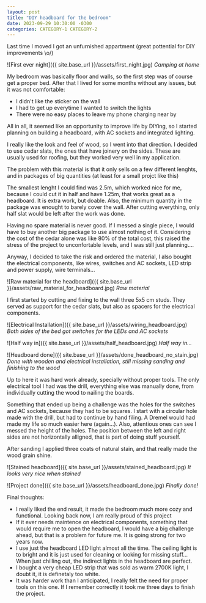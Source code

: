 ```yaml
---
layout: post
title: "DIY headboard for the bedroom"
date: 2023-09-29 10:30:00 -0300
categories: CATEGORY-1 CATEGORY-2
---
```


Last time I moved I got an unfurnished appartment (great pottential for DIY improvements \o/)

![First ever night]({{ site.base_url }}/assets/first_night.jpg) *Camping at home*

My bedroom was basically floor and walls, so the first step was of course get a proper bed. After that I lived for some
 months without any issues, but it was not comfortable:
+ I didn't like the sticker on the wall
+ I had to get up everytime I wanted to switch the lights
+ There were no easy places to leave my phone charging near by

All in all, it seemed like an opportunity to improve life by DIYing, so I started planning on building a headboard, with
AC sockets and integrated lighting.

I really like the look and feel of wood, so I went into that direction. I decided to use cedar slats, the ones that have
joinery on the sides. These are usually used for roofing, but they worked very well in my application.

The problem with this material is that it only sells on a few different lenghts, and in packages of big quantities (at 
least for a small projct like this)

The smallest lenght I could find was 2.5m, which worked nice for me, because I could cut it in half and have 1.25m, that
works great as a headboard. It is extra work, but doable. Also, the minimum quantity in the package was enought to
barely cover the wall. After cutting everything, only half slat would be left after the work was done. 

Having no spare material is never good. If I messed a single piece, I would have to buy another big package to use 
almost nothing of it. Considering the cost of the cedar alone was like 80% of the total cost, this raised the stress of
 the project to unconfortable levels, and I was still just planning....

Anyway, I decided to take the risk and ordered the material, I also bought the electrical components, like wires, 
switches and AC sockets, LED strip and power supply, wire terminals...

![Raw material for the headboard]({{ site.base_url }}/assets/raw_material_for_headboard.jpg) *Raw material*

I first started by cutting and fixing to the wall three 5x5 cm studs. They served as support for the cedar slats, but
also as spacers for the electrical components.

![Electrical Installation]({{ site.base_url }}/assets/wiring_headboard.jpg) *Both sides of the bed got switches for the
 LEDs and AC sockets*

![Half way in]({{ site.base_url }}/assets/half_headboard.jpg) *Half way in...*


![Headboard done]({{ site.base_url }}/assets/done_headboard_no_stain.jpg) *Done with wooden and electrical installation,
still missing sanding and finishing to the wood*

Up to here it was hard work already, specially without proper tools. The only electrical tool I had was the drill, 
everything else was manually done, from individually cutting the wood to nailing the boards.

Something that ended up being a challenge was the holes for the switches and AC sockets, because they had to be squares.
I start with a circular hole made with the drill, but had to continue by hand filing. A Dremel would had made my
life so much easier here (again...). Also, attentious ones can see I messed the height of the holes. The position 
between the left and right sides are not horizontally alligned, that is part of doing stuff yourself.

After sanding I applied three coats of natural stain, and that really made the wood grain shine.

![Stained headboard]({{ site.base_url }}/assets/stained_headboard.jpg) *It looks very nice when stained*

![Project done]({{ site.base_url }}/assets/headboard_done.jpg) *Finally done!*

Final thoughts:
+ I really liked the end result, it made the bedroom much more cozy and functional. Looking back now, I am really proud
of this project
+ If it ever needs maintence on electrical components, something that would require me to open the headboard, I would 
have a big challenge ahead, but that is a problem for future me. It is going strong for two years now.
+ I use just the headboard LED light almost all the time. The ceiling light is to bright and it is just used for 
cleaning or looking for missing stuff... When just chilling out, the indirect lights in the headboard are perfect.
+ I bought a very cheap LED strip that was sold as warm 2700K light, I doubt it, it is definetaly too white.
+ It was harder work than I anticipated, I really felt the need for proper tools on this one. If I remember correctly
it took me three days to finish the project.
